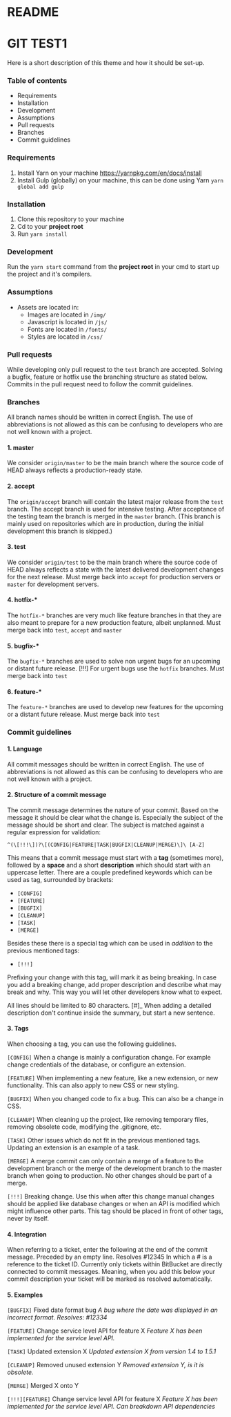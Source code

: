 # README #
# GIT TEST1
Here is a short description of this theme and how it should be set-up.

### Table of contents ###

* Requirements
* Installation
* Development
* Assumptions
* Pull requests
* Branches
* Commit guidelines

### Requirements ###

1. Install Yarn on your machine <https://yarnpkg.com/en/docs/install>
2. Install Gulp (globally) on your machine, this can be done using Yarn `yarn global add gulp`

### Installation ###

1. Clone this repository to your machine
2. Cd to your __project root__
3. Run `yarn install`

### Development ###

Run the `yarn start` command from the __project root__ in your cmd to start up the project and it's compilers.

### Assumptions ###

* Assets are located in:
    - Images are located in `/img/`
    - Javascript is located in `/js/`
    - Fonts are located in `/fonts/`
    - Styles are located in `/css/`

### Pull requests ###

While developing only pull request to the `test` branch are accepted. Solving a bugfix, feature or hotfix use the branching structure as stated below.
Commits in the pull request need to follow the commit guidelines.

### Branches ###

All branch names should be written in correct English. The use of abbreviations is not allowed as this can be confusing to developers who are not well known with a project.

#### 1. master ####

We consider `origin/master` to be the main branch where the source code of HEAD always reflects a production-ready state.

#### 2. accept ####

The `origin/accept` branch will contain the latest major release from the `test` branch. The accept branch is used for intensive testing. After acceptance of the testing team the branch is merged in the `master` branch. (This branch is mainly used on repositories which are in production, during the initial development this branch is skipped.)

#### 3. test ####

We consider `origin/test` to be the main branch where the source code of HEAD always reflects a state with the latest delivered development changes for the next release.
Must merge back into `accept` for production servers or `master` for development servers.

#### 4. hotfix-* ####

The `hotfix-*` branches are very much like feature branches in that they are also meant to prepare for a new production feature, albeit unplanned.
Must merge back into `test`, `accept` and `master`

#### 5. bugfix-* ####

The `bugfix-*` branches are used to solve non urgent bugs for an upcoming or distant future release.
[!!!] For urgent bugs use the `hotfix` branches.
Must merge back into `test`

#### 6. feature-* ####

The `feature-*` branches are used to develop new features for the upcoming or a distant future release.
Must merge back into `test`

### Commit guidelines ###

#### 1. Language ####

All commit messages should be written in correct English. The use of abbreviations is not allowed as this can be confusing to developers who are not well known with a project.

#### 2. Structure of a commit message ####

The commit message determines the nature of your commit. Based on the message it
should be clear what the change is. Especially the subject of the message should
be short and clear. The subject is matched against a regular expression for
validation:

`^(\[!!!\])?\[(CONFIG|FEATURE|TASK|BUGFIX|CLEANUP|MERGE)\]\ [A-Z]`

This means that a commit message must start with a **tag** (sometimes more),
followed by a **space** and a short **description** which should start with an
uppercase letter. There are a couple predefined keywords which can be used as
tag, surrounded by brackets:

* `[CONFIG]`
* `[FEATURE]`
* `[BUGFIX]`
* `[CLEANUP]`
* `[TASK]`
* `[MERGE]`

Besides these there is a special tag which can be used in *addition* to the previous mentioned tags:

* `[!!!]`

Prefixing your change with this tag, will mark it as being breaking. In case you add a breaking change, add proper description and describe what may break and why. This way you will let other developers know what to expect.

All lines should be limited to 80 characters. [#]_ When adding a detailed description don't continue inside the summary, but start a new sentence.

#### 3. Tags ####

When choosing a tag, you can use the following guidelines.

`[CONFIG]` When a change is mainly a configuration change. For example change credentials of the database, or configure an extension.

`[FEATURE]` When implementing a new feature, like a new extension, or new functionality. This can also apply to new CSS or new styling.

`[BUGFIX]` When you changed code to fix a bug. This can also be a change in CSS.

`[CLEANUP]` When cleaning up the project, like removing temporary files, removing obsolete code, modifying the .gitignore, etc.

`[TASK]` Other issues which do not fit in the previous mentioned tags. Updating an extension is an example of a task.

`[MERGE]` A merge commit can only contain a merge of a feature to the development branch or the merge of the development branch to the master branch when going to production. No other changes should be part of a merge.

`[!!!]` Breaking change. Use this when after this change manual changes should be applied like database changes or when an API is modified which might influence other parts. This tag should be placed in front of other tags, never by itself.

#### 4. Integration ####

When referring to a ticket, enter the following at the end of the commit message. Preceded by an empty line.
Resolves #12345
In which a # is a reference to the ticket ID. Currently only tickets within BitBucket are directly connected to commit messages. Meaning, when you add this below your commit description your ticket will be marked as resolved automatically.

#### 5. Examples ####

`[BUGFIX]` Fixed date format bug
*A bug where the date was displayed in an incorrect format.*
*Resolves: #12334*

`[FEATURE]` Change service level API for feature X
*Feature X has been implemented for the service level API.*

`[TASK]` Updated extension X
*Updated extension X from version 1.4 to 1.5.1*

`[CLEANUP]` Removed unused extension Y
*Removed extension Y, is it is obsolete.*

`[MERGE]` Merged X onto Y

`[!!!][FEATURE]` Change service level API for feature X
*Feature X has been implemented for the service level API.*
*Can breakdown API dependencies*
